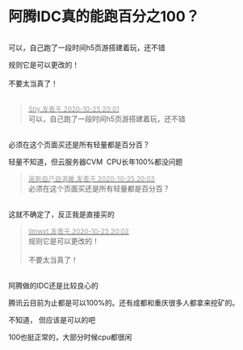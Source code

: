 # 阿腾IDC真的能跑百分之100？


<img id="aimg_SSs9s" onclick="zoom(this, this.src, 0, 0, 0)" class="zoom" src="https://s1.ax1x.com/2020/10/25/Bmrvn0.png" onmouseover="img_onmouseoverfunc(this)" onload="thumbImg(this)" border="0" alt="" />

<img src="static/image/smiley/yct/022.gif" smilieid="42" border="0" alt="" />可以，自己跑了一段时间h5页游搭建着玩，还不错

规则它是可以更改的！<br />
<br />
不要太当真了！<br />
<br />
<img src="static/image/smiley/default/lol.gif" smilieid="12" border="0" alt="" /><img src="static/image/smiley/default/lol.gif" smilieid="12" border="0" alt="" /><img src="static/image/smiley/default/lol.gif" smilieid="12" border="0" alt="" />

<div class="quote"><blockquote><font size="2"><a href="https://www.hostloc.com/forum.php?mod=redirect&amp;goto=findpost&amp;pid=9351055&amp;ptid=758362" target="_blank"><font color="#999999">Shy 发表于 2020-10-25 20:01</font></a></font><br />
可以，自己跑了一段时间h5页游搭建着玩，还不错</blockquote></div><br />
必须在这个页面买还是所有轻量都是百分百？<img id="aimg_VuoyS" onclick="zoom(this, this.src, 0, 0, 0)" class="zoom" src="https://cdn.jsdelivr.net/gh/hishis/forum-master/public/images/patch.gif" onmouseover="img_onmouseoverfunc(this)" onload="thumbImg(this)" border="0" alt="" />

轻量不知道，但云服务器CVM&nbsp;&nbsp;CPU长年100%都没问题

<div class="quote"><blockquote><font size="2"><a href="https://www.hostloc.com/forum.php?mod=redirect&amp;goto=findpost&amp;pid=9351062&amp;ptid=758362" target="_blank"><font color="#999999">家有自己自温暖 发表于 2020-10-25 20:03</font></a></font><br />
必须在这个页面买还是所有轻量都是百分百？</blockquote></div><br />
这就不确定了，反正我是直接买的

<div class="quote"><blockquote><font size="2"><a href="https://www.hostloc.com/forum.php?mod=redirect&amp;goto=findpost&amp;pid=9351057&amp;ptid=758362" target="_blank"><font color="#999999">llmwxt 发表于 2020-10-25 20:02</font></a></font><br />
规则它是可以更改的！<br />
<br />
不要太当真了！</blockquote></div><br />
<img src="static/image/smiley/default/lol.gif" smilieid="12" border="0" alt="" />阿腾做的IDC还是比较良心的<img id="aimg_Ashoh" onclick="zoom(this, this.src, 0, 0, 0)" class="zoom" src="https://cdn.jsdelivr.net/gh/hishis/forum-master/public/images/patch.gif" onmouseover="img_onmouseoverfunc(this)" onload="thumbImg(this)" border="0" alt="" />

腾讯云目前为止都是可以100%的。还有成都和重庆很多人都拿来挖矿的。<img src="static/image/smiley/default/titter.gif" smilieid="9" border="0" alt="" />

不知道， 但应该是可以的吧

100也挺正常的，大部分时候cpu都很闲
